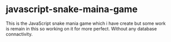 # javascript-snake-maina-game
This is the JavaScript snake mania game which i have create but some work is remain in this so working on it for more perfect. Without any database connactivity. 
